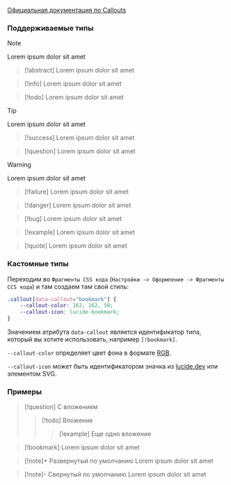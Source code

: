 [Официальная документация по Callouts](https://help.obsidian.md/callouts)

### Поддерживаемые типы

> [!note]
> Lorem ipsum dolor sit amet

> [!abstract]
> Lorem ipsum dolor sit amet

> [!info]
> Lorem ipsum dolor sit amet

> [!todo]
> Lorem ipsum dolor sit amet

> [!tip]
> Lorem ipsum dolor sit amet

> [!success]
> Lorem ipsum dolor sit amet

> [!question]
> Lorem ipsum dolor sit amet

> [!warning]
> Lorem ipsum dolor sit amet

> [!failure]
> Lorem ipsum dolor sit amet

> [!danger]
> Lorem ipsum dolor sit amet

> [!bug]
> Lorem ipsum dolor sit amet

> [!example]
> Lorem ipsum dolor sit amet

> [!quote]
> Lorem ipsum dolor sit amet

### Кастомные типы

Переходим во `Фрагменты CSS кода` (`Настройки -> Оформление -> Фрагменты CCS кода`) и там создаем там свой стиль:

```css
.callout[data-callout="bookmark"] {
    --callout-color: 162, 162, 50;
    --callout-icon: lucide-bookmark;
}
```

Значением атрибута `data-callout` является идентификатор типа, который вы хотите использовать, например `[!bookmark]`.

`--callout-color` определяет цвет фона в формате [RGB](https://www.rapidtables.com/web/color/RGB_Color.html).

`--callout-icon` может быть идентификатором значка из [lucide.dev](https://lucide.dev/) или элементом SVG. 

### Примеры

> [!question] С вложением
> > [!todo] Вложение
> > > [!example]  Еще одно вложение
> > 

> [!bookmark]
> Lorem ipsum dolor sit amet

> [!note]+ Развернутый по умолчанию
> Lorem ipsum dolor sit amet

> [!note]- Свернутый по умолчанию
> Lorem ipsum dolor sit amet

